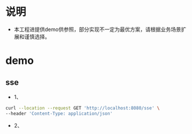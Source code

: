 # 说明
- 本工程进提供demo供参照，部分实现不一定为最优方案，请根据业务场景扩展和谨慎选择。

# demo
## sse
- 1、
```bash
curl --location --request GET 'http://localhost:8080/sse' \
--header 'Content-Type: application/json'
```

- 2、
```bash

```